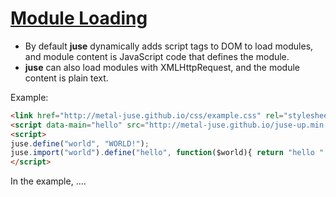 # [Module Loading](..)

* By default **juse** dynamically adds script tags to DOM to load modules, and module content is JavaScript code that defines the module.
* **juse** can also load modules with XMLHttpRequest, and the module content is plain text.

Example:

```html
<link href="http://metal-juse.github.io/css/example.css" rel="stylesheet"/>
<script data-main="hello" src="http://metal-juse.github.io/juse-up.min.js"></script>
<script>
juse.define("world", "WORLD!");
juse.import("world").define("hello", function($world){ return "hello " + $world; });
</script>
```

In the example, ....

<section>
<link href="http://metal-juse.github.io/css/example.css" rel="stylesheet"/>
<script data-main="hello" src="http://metal-juse.github.io/juse-up.min.js"></script>
<script>
juse.define("world", "WORLD!");
juse.import("world").define("hello", function($world){ return "hello " + $world; });
</script>
</section>

